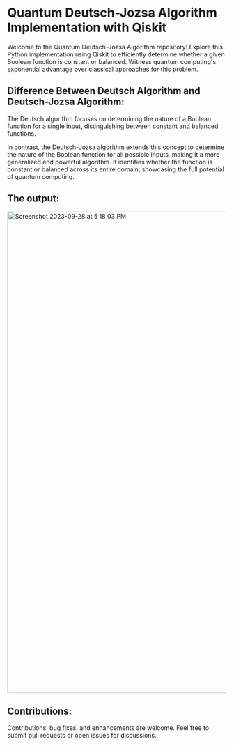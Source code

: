 # Quantum Deutsch-Jozsa Algorithm Implementation with Qiskit
Welcome to the Quantum Deutsch-Jozsa Algorithm repository! Explore this Python implementation using Qiskit to efficiently determine whether a given Boolean function is constant or balanced. Witness quantum computing's exponential advantage over classical approaches for this problem.


## Difference Between Deutsch Algorithm and Deutsch-Jozsa Algorithm:

The Deutsch algorithm focuses on determining the nature of a Boolean function for a single input, distinguishing between constant and balanced functions.

In contrast, the Deutsch-Jozsa algorithm extends this concept to determine the nature of the Boolean function for all possible inputs, making it a more generalized and powerful algorithm. It identifies whether the function is constant or balanced across its entire domain, showcasing the full potential of quantum computing.

## The output:
<img width="1106" alt="Screenshot 2023-09-28 at 5 18 03 PM" src="https://github.com/iAbdullahAlshehri/Deutsch-Jozsa/assets/98882472/a1bcfeb5-d778-4ec6-9a2b-93045dcd8048">

## Contributions:

Contributions, bug fixes, and enhancements are welcome. Feel free to submit pull requests or open issues for discussions.
